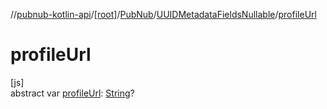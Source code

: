 //[pubnub-kotlin-api](../../../../index.md)/[[root]](../../index.md)/[PubNub](../index.md)/[UUIDMetadataFieldsNullable](index.md)/[profileUrl](profile-url.md)

# profileUrl

[js]\
abstract var [profileUrl](profile-url.md): [String](https://kotlinlang.org/api/latest/jvm/stdlib/kotlin-stdlib/kotlin/-string/index.html)?
